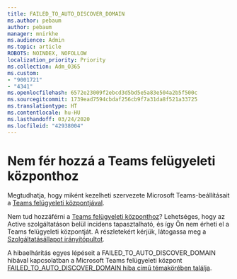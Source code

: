 ```yaml
---
title: FAILED_TO_AUTO_DISCOVER_DOMAIN
ms.author: pebaum
author: pebaum
manager: mnirkhe
ms.audience: Admin
ms.topic: article
ROBOTS: NOINDEX, NOFOLLOW
localization_priority: Priority
ms.collection: Adm_O365
ms.custom:
- "9001721"
- "4341"
ms.openlocfilehash: 6572e23009f2ebcd3d5bd5e5a83e504a2b5f500c
ms.sourcegitcommit: 1739ead7594cbdaf256cb9f7a31da8f521a33725
ms.translationtype: HT
ms.contentlocale: hu-HU
ms.lasthandoff: 03/24/2020
ms.locfileid: "42938004"
---
```

# <a name="no-access-to-teams-admin-center"></a>Nem fér hozzá a Teams felügyeleti központhoz

Megtudhatja, hogy miként kezelheti szervezete Microsoft Teams-beállításait a [Teams felügyeleti központjával](https://docs.microsoft.com/microsoftteams/enable-features-office-365).

Nem tud hozzáférni a [Teams felügyeleti központhoz](https://docs.microsoft.com/microsoftteams/enable-features-office-365)? Lehetséges, hogy az Active szolgáltatáson belül incidens tapasztalható, és így Ön nem érheti el a Teams felügyeleti központját. A részletekért kérjük, látogassa meg a [Szolgáltatásállapot irányítópultot](https://status.office365.com/).

A hibaelhárítás egyes lépéseit a FAILED_TO_AUTO_DISCOVER_DOMAIN hibával kapcsolatban a Microsoft Teams felügyeleti központ [FAILED_TO_AUTO_DISCOVER_DOMAIN hiba című témakörében találja](https://docs.microsoft.com/microsoftteams/troubleshoot/teams-administration/failed-to-auto-discover-domain-error-teams-admin-center).
